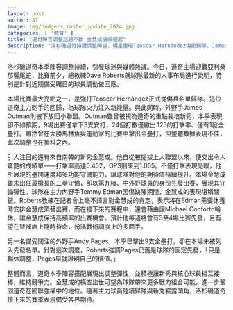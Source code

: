 ```yaml
---
layout: post
author: AI
image: img/dodgers_roster_update_2024.jpg
categories: [ '體育' ]
title: "道奇陣容調整話題不斷 金慧成搶眼崛起"
description: "洛杉磯道奇持續調整陣容，明星重砲Teoscar Hernández傷癒歸隊，James Outman則因表現不振被下放，南韓新秀金慧成以高效打擊及多元守備成為焦點。主帥Roberts積極打造調度彈性，核心與新秀接棒，強化球隊競爭力，金慧成未來出賽機會大增，道奇本季整體表現備受期待。"
---
```

洛杉磯道奇本季陣容調整持續，引發球迷與媒體熱議。今日，道奇主場迎戰亞利桑那響尾蛇，比賽前夕，總教練Dave Roberts就球隊最新的人事布局進行說明，特別是針對近期備受矚目的球員調動做回應。

本場比賽最大亮點之一，是強打Teoscar Hernández正式從傷兵名單歸隊。這位道奇主力砲手的回歸，為球隊火力注入新能量。與此同時，外野手James Outman則被下放回小聯盟。Outman雖曾被視為道奇的重點栽培新秀，本季表現卻不如預期，9場出賽僅拿下3支安打，24個打數僅繳出.125的打擊率、僅有1發全壘打。雖然曾在大勝馬林魚與運動家的比賽中擊出全壘打，但整體數據表現不佳，此次調整也在預料之內。

引人注目的還有來自南韓的新秀金慧成。他自從被提拔上大聯盟以來，便交出令人驚艷的成績單——打擊率高達0.452，OPS則來到1.065。不僅打擊表現亮眼，他所展現的壘間速度和多功能守備能力，讓球隊對他的期待值持續提升。本場金慧成雖未出任最擅長的二壘守備，卻以第九棒、中外野球員的身份先發出賽，展現其守備彈性。球隊在主力內野手Tommy Edman因傷缺陣期間，金慧成的表現堪稱關鍵。Roberts教練在記者會上毫不諱言對金慧成的肯定，表示將在Edman需要休養時安排金慧成頂替出賽，而在接下來的賽程中，還會藉由讓Michael Conforto輪休，讓金慧成保持高頻率的出賽機會。預計他每週將會有3至4場比賽先發，且有望在替補席上隨時待命，扮演戰術調度上的多面手。

另一名備受關注的外野手Andy Pages，本季已擊出9支全壘打，卻在本場未被列入先發名單。針對這次調度，Roberts強調Pages仍舊是球隊的固定先發，「只是輪休調整，Pages早就證明自己的價值。」

整體而言，道奇本季陣容搭配展現出調整彈性，並積極讓新秀與核心球員相互接棒，維持競爭力。金慧成的橫空出世可望為球隊帶來更多戰力組合可能，進一步鞏固道奇在國聯強權中的地位。隨著主力球員陸續歸隊與新秀嶄露頭角，洛杉磯道奇接下來的賽季表現備受各界期待。